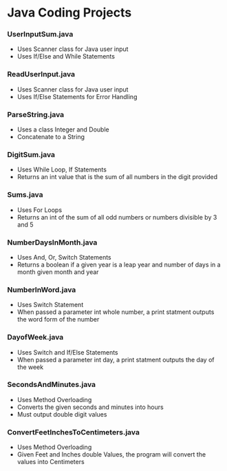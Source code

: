 # Java Coding Projects

### UserInputSum.java
+ Uses Scanner class for Java user input
+ Uses If/Else and While Statements

### ReadUserInput.java
+ Uses Scanner class for Java user input
+ Uses If/Else Statements for Error Handling

### ParseString.java
+ Uses a class Integer and Double
+ Concatenate to a String

### DigitSum.java     
+ Uses While Loop, If Statements  
+ Returns an int value that is the sum of all numbers in the digit provided

### Sums.java     
+ Uses For Loops  
+ Returns an int of the sum of all odd numbers or numbers divisible by 3 and 5

### NumberDaysInMonth.java     
+ Uses And, Or, Switch Statements      
+ Returns a boolean if a given year is a leap year and number of days in a month given month and year

### NumberInWord.java 
+ Uses Switch Statement       
+ When passed a parameter int whole number, a print statment outputs the word form of the number

### DayofWeek.java    
+ Uses Switch and If/Else Statements       
+ When passed a parameter int day, a print statment outputs the day of the week

### SecondsAndMinutes.java  
+ Uses Method Overloading     
+ Converts the given seconds and minutes into hours
+ Must output double digit values

### ConvertFeetInchesToCentimeters.java     
+ Uses Method Overloading     
+ Given Feet and Inches double Values, the program will convert the values into Centimeters   

